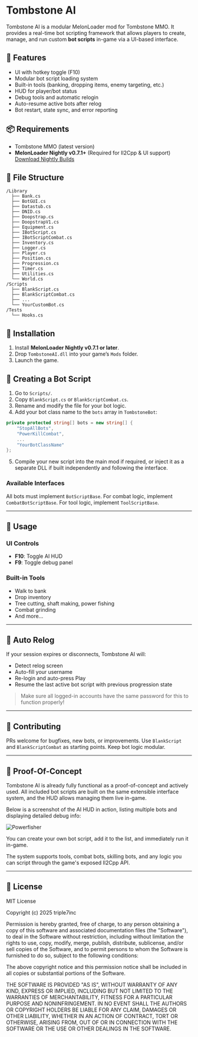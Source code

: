 # Tombstone AI

Tombstone AI is a modular MelonLoader mod for Tombstone MMO. It provides a real-time bot scripting framework that allows players to create, manage, and run custom **bot scripts** in-game via a UI-based interface.

## 🔧 Features

- UI with hotkey toggle (F10)
- Modular bot script loading system
- Built-in tools (banking, dropping items, enemy targeting, etc.)
- HUD for player/bot status
- Debug tools and automatic relogin
- Auto-resume active bots after relog
- Bot restart, state sync, and error reporting

## 📦 Requirements

- Tombstone MMO (latest version)
- **MelonLoader Nightly v0.7.1+** (Required for Il2Cpp & UI support)  
  [Download Nightly Builds](https://github.com/LavaGang/MelonLoader/releases/tag/v0.7.0)

## 📁 File Structure

```
/Library
  ├── Bank.cs
  ├── BotGUI.cs
  ├── Datastub.cs
  ├── DNID.cs
  ├── Doopstrap.cs
  ├── DoopstrapV1.cs
  ├── Equipment.cs
  ├── IBotScript.cs
  ├── IBotScriptCombat.cs
  ├── Inventory.cs
  ├── Logger.cs
  ├── Player.cs
  ├── Position.cs
  ├── Progression.cs
  ├── Timer.cs
  ├── Utilities.cs
  └── World.cs
/Scripts
  ├── BlankScript.cs
  ├── BlankScriptCombat.cs
  ├── ...
  └── YourCustomBot.cs
/Tests
  └── Hooks.cs
```

## 🚀 Installation

1. Install **MelonLoader Nightly v0.7.1 or later**.
2. Drop `TombstoneAI.dll` into your game’s `Mods` folder.
3. Launch the game.

## 🧠 Creating a Bot Script

1. Go to `Scripts/`.
2. Copy `BlankScript.cs` or `BlankScriptCombat.cs`.
3. Rename and modify the file for your bot logic.
4. Add your bot class name to the `bots` array in `TombstoneBot`:

```csharp
private protected string[] bots = new string[] {
    "StopAllBots",
    "PowerKillCombat",
    ...
    "YourBotClassName"
};
```

5. Compile your new script into the main mod if required, or inject it as a separate DLL if built independently and following the interface.

### Available Interfaces

All bots must implement `BotScriptBase`. For combat logic, implement `CombatBotScriptBase`.
For tool logic, implement `ToolScriptBase`.

---

## 🧰 Usage

### UI Controls
- **F10**: Toggle AI HUD
- **F9**: Toggle debug panel

### Built-in Tools

- Walk to bank
- Drop inventory
- Tree cutting, shaft making, power fishing
- Combat grinding
- And more...

---

## 🔁 Auto Relog

If your session expires or disconnects, Tombstone AI will:
- Detect relog screen
- Auto-fill your username
- Re-login and auto-press Play
- Resume the last active bot script with previous progression state

> Make sure all logged-in accounts have the same password for this to function properly!

---

## 💬 Contributing

PRs welcome for bugfixes, new bots, or improvements. Use `BlankScript` and `BlankScriptCombat` as starting points. Keep bot logic modular.

---

## 🧪 Proof-Of-Concept

Tombstone AI is already fully functional as a proof-of-concept and actively used. All included bot scripts are built on the same extensible interface system, and the HUD allows managing them live in-game.

Below is a screenshot of the AI HUD in action, listing multiple bots and displaying detailed debug info:

![Powerfisher](https://i.imgur.com/uJmcMBy.gif)

You can create your own bot script, add it to the list, and immediately run it in-game.

The system supports tools, combat bots, skilling bots, and any logic you can script through the game's exposed Il2Cpp API.

---

## 📄 License

MIT License

Copyright (c) 2025 triple7inc

Permission is hereby granted, free of charge, to any person obtaining a copy
of this software and associated documentation files (the "Software"), to deal
in the Software without restriction, including without limitation the rights
to use, copy, modify, merge, publish, distribute, sublicense, and/or sell
copies of the Software, and to permit persons to whom the Software is
furnished to do so, subject to the following conditions:

The above copyright notice and this permission notice shall be included in all
copies or substantial portions of the Software.

THE SOFTWARE IS PROVIDED "AS IS", WITHOUT WARRANTY OF ANY KIND, EXPRESS OR
IMPLIED, INCLUDING BUT NOT LIMITED TO THE WARRANTIES OF MERCHANTABILITY,
FITNESS FOR A PARTICULAR PURPOSE AND NONINFRINGEMENT. IN NO EVENT SHALL THE
AUTHORS OR COPYRIGHT HOLDERS BE LIABLE FOR ANY CLAIM, DAMAGES OR OTHER
LIABILITY, WHETHER IN AN ACTION OF CONTRACT, TORT OR OTHERWISE, ARISING FROM,
OUT OF OR IN CONNECTION WITH THE SOFTWARE OR THE USE OR OTHER DEALINGS IN THE
SOFTWARE.
